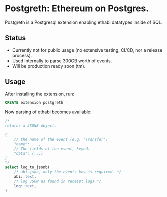 # Postgreth: Ethereum on Postgres.

Postgreth is a Postgresql extension enabling ethabi datatypes inside of SQL.

## Status

- Currently not for public usage (no extensive testing, CI/CD, nor a release process).
- Used internally to parse 300GB worth of events.
- Will be production ready soon (tm).

## Usage

After installing the extension, run:

```sql
CREATE extension postgreth
```

Now parsing of ethabi becomes available:

```sql
/*
returns a JSONB object:

{
    // the name of the event (e.g. "Transfer")
    "name": ...,
    // The fields of the event, keyed.
    "data": {...}
}
*/
select log_to_jsonb(
    /* abi.json, only the events key is required. */
    abi::text,
    /* log JSON as found in receipt.logs */
    log::text, 
)
```